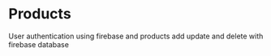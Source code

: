 # Products
User authentication using firebase and products add update and delete with firebase database
